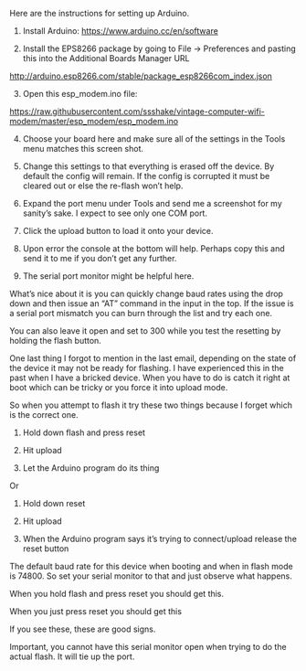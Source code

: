 Here are the instructions for setting up Arduino.

1) Install Arduino: https://www.arduino.cc/en/software

2) Install the EPS8266 package by going to File -> Preferences and pasting this into the Additional Boards Manager URL

http://arduino.esp8266.com/stable/package_esp8266com_index.json

 

3) Open this esp_modem.ino file:

https://raw.githubusercontent.com/ssshake/vintage-computer-wifi-modem/master/esp_modem/esp_modem.ino

4) Choose your board here and make sure all of the settings in the Tools menu matches this screen shot.

 

5) Change this settings to that everything is erased off the device. By default the config will remain. If the config is corrupted it must be cleared out or else the re-flash won’t help.

 



6) Expand the port menu under Tools and send me a screenshot for my sanity’s sake. I expect to see only one COM port.

 

 

7) Click the upload button to load it onto your device.



8) Upon error the console at the bottom will help. Perhaps copy this and send it to me if you don’t get any further.

 

 

9) The serial port monitor might be helpful here.

 

What’s nice about it is you can quickly change baud rates using the drop down and then issue an “AT” command in the input in the top. If the issue is a serial port mismatch you can burn through the list and try each one.

 

You can also leave it open and set to 300 while you test the resetting by holding the flash button.

One last thing I forgot to mention in the last email, depending on the state of the device it may not be ready for flashing. I have experienced this in the past when I have a bricked device. When you have to do is catch it right at boot which can be tricky or you force it into upload mode.

 

So when you attempt to flash it try these two things because I forget which is the correct one.

1) Hold down flash and press reset

2) Hit upload

3) Let the Arduino program do its thing

 

Or

 

1) Hold down reset

2) Hit upload

3) When the Arduino program says it’s trying to connect/upload release the reset button

The default baud rate for this device when booting and when in flash mode is 74800. So set your serial monitor to that and just observe what happens.

When you hold flash and press reset you should get this.

 

When you just press reset you should get this

 

 

If you see these, these are good signs.

Important, you cannot have this serial monitor open when trying to do the actual flash. It will tie up the port.